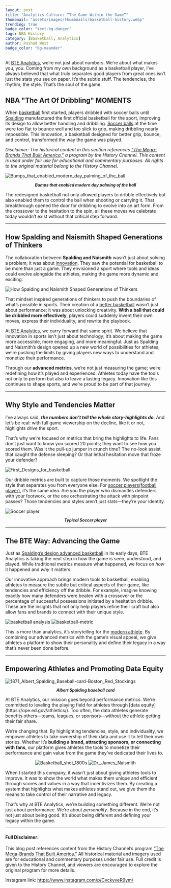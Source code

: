 ```yaml
---
layout: post
title: "Analytics Culture: “The Game Within the Game”"
thumbnail: "assets/images/thumbnails/basketball-history.webp"
trending: true
badge_color: "text-bg-danger"
tags: NBA History
category: [Basketball, Analytics]
author: Rashad West
badge_color: "bg-meander"
---
```


At [BTE Analytics](https://sportstechwest.com/analytics-culture), we’re not just about numbers. We’re about what makes you, you. Coming from my own background as a basketball player, I’ve always believed that what truly separates good players from great ones isn’t just the stats you see on paper. It’s the subtle stuff. The tendencies, the rhythm, the style. That’s the soul of the game.

<!-- /.wrapper -->
<div class="wrapper light-wrapper">
  <div class="container inner">
    <div class="row">
      <div class="col-lg-10 offset-lg-1">
        <h2 class="section-title mb-40 text-center">NBA "The Art Of Dribbling" MOMENTS</h2>
        <div class="player" data-plyr-provider="youtube" data-plyr-embed-id="lK-bje7vEi4?si=PbBGJL6bGYWz_-B8"></div>
      </div>
      <!-- /column -->
    </div>
    <!-- /.row -->
  </div>
  <!-- /.container -->
</div>
<!-- /.wrapper -->

When [basketball](https://hoopheadspod.com/a-brief-history-of-basketball/) first started, players dribbled with soccer balls until [Spalding](<https://en.wikipedia.org/wiki/Spalding_(company)#:~:text=However%2C%20many%20NBA%20players%20complained,backboard%2C%20and%20cut%20their%20fingers.>) manufactured the first official basketball for the sport, improving its design to allow better handling and dribbling. [Soccer balls](https://soccerballworld.com/history-of-the-soccer-ball/) at the time were too flat to bounce well and too slick to grip, making dribbling nearly impossible. This innovation, a basketball designed for better grip, bounce, and control, transformed the way the game was played.

_Disclaimer: The historical content in this section references [“The Mega-Brands That Built America,”](https://www.history.com/shows/the-mega-brands-that-built-america) a program by the History Channel. This content is used under fair use for educational and commentary purposes. All rights to the original material belong to the History Channel._

<img  src="{{site.baseurl}}/assets/images/blog-img/Bumps_that_enabled_modern_day_palming_of_the_ball.webp" alt="Bumps_that_enabled_modern_day_palming_of_the_ball" >

<p style="font-style: italic; font-size: 0.9em; font-weight: bold; text-align: center;">Bumps that enabled modern day palming of the ball</p>

The redesigned basketball not only allowed players to dribble effectively but also enabled them to control the ball when shooting or carrying it. That breakthrough opened the door for dribbling to evolve into an art form. From the crossover to the hesitation to the spin, all these moves we celebrate today wouldn’t exist without that critical step forward.

---

## How Spalding and Naismith Shaped Generations of Thinkers

The collaboration between **Spalding and Naismith** wasn’t just about solving a problem; it was about [innovation](https://www.evp.vc/opinion/four-technologies-driving-innovation-in-the-nba-and-beyond). They saw the potential for basketball to be more than just a game. They envisioned a sport where tools and ideas could evolve alongside the athletes, making the game more dynamic and exciting.

<img  src="{{site.baseurl}}/assets/images/blog-img/Fair_Use_for_site.gif" alt="How Spalding and Naismith Shaped Generations of Thinkers" >

That mindset inspired generations of thinkers to push the boundaries of what’s possible in sports. Their creation of a [better basketball](https://coachtube.com/users/betterbasketball) wasn’t just about performance; it was about unlocking creativity. **With a ball that could be dribbled more effectively**, players could suddenly invent their own moves, express their individuality, and rewrite the playbook.

At [BTE Analytics](https://sportstechwest.com/analytics-culture), we carry forward that same spirit. We believe that innovation in sports isn’t just about technology; it’s about making the game more accessible, more engaging, and more meaningful. Just as Spalding and Naismith’s design opened up a new world of possibilities for athletes, we’re pushing the limits by giving players new ways to understand and monetize their performance.

Through our **advanced metrics**, we’re not just measuring the game; we’re redefining how it’s played and experienced. Athletes today have the tools not only to perform but also to leave a lasting legacy. Innovation like this continues to shape sports, and we’re proud to be part of that journey.

---

## Why Style and Tendencies Matter

I’ve always said, **_the numbers don’t tell the whole story-highlights do_**. And let’s be real: with full game viewership on the decline, like it or not, highlights drive the sport.

That’s why we’re focused on metrics that bring the highlights to life. Fans don’t just want to know you scored 20 points; they want to see how you scored them. Was it the pull-up jumper in crunch time? The no-look assist that caught the defense sleeping? Or that lethal hesitation move that froze your defender?

<img  src="{{site.baseurl}}/assets/images/blog-img/First_Designs_for_basketball.webp" alt="First_Designs_for_basketball" >

Our dribble metrics are built to capture those moments. We spotlight the style that separates you from everyone else. For [soccer players(football player)](https://en.wikipedia.org/wiki/Football_player), it’s the same idea. Are you the player who dismantles defenders with your footwork, or the one orchestrating the attack with pinpoint passes? Those tendencies and styles aren’t just stats—they’re your identity.

<img  src="{{site.baseurl}}/assets/images/blog-img/soccer-player.webp" alt="Soccer player" >

<p style="font-style: italic; font-size: 0.9em; font-weight: bold; text-align: center;">Typical Soccer player</p>

---

## The BTE Way: Advancing the Game

Just as [Spalding’s design advanced basketball](https://sportstechwest.com/assets/images/blog-img/First_Designs_for_basketball.webp) in its early days, BTE Analytics is taking the next step in how the game is seen, understood, and played. While traditional metrics measure what happened, we focus on _how_ it happened and _why_ it matters.

Our innovative approach brings modern tools to basketball, enabling athletes to measure the subtle but critical aspects of their game, like tendencies and efficiency off the dribble. For example, imagine knowing exactly how many defenders were beaten with a crossover or the percentage of successful possessions initiated by a hesitation dribble. These are the insights that not only help players refine their craft but also allow fans and brands to connect with their unique style.

<img  src="{{site.baseurl}}/assets/images/blog-img/2.gif" alt="basketball analysis" >

<img  src="{{site.baseurl}}/assets/images/blog-img/basketball-metric.webp" alt="basketball-metric" >

This is more than analytics, it’s storytelling for the [modern athlete](https://www.modernathlete.co.za/). By combining our advanced metrics with the game’s visual appeal, we give athletes a platform to show their personality and define their legacy in a way that’s never been done before.

---

## Empowering Athletes and Promoting Data Equity

<img  src="{{site.baseurl}}/assets/images/blog-img/1871_Albert_Spalding_Baseball-card-Boston_Red_Stockings.webp" alt="1871_Albert_Spalding_Baseball-card-Boston_Red_Stockings" >
<p style="font-style: italic; font-size: 0.9em; font-weight: bold; text-align: center;">Albert Spalding baseball card</p>
At BTE Analytics, our mission goes beyond performance metrics. We’re committed to leveling the playing field for athletes through [data equity](https://ope.ed.gov/athletics/). Too often, the data athletes generate benefits others—teams, leagues, or sponsors—without the athlete getting their fair share.

We’re changing that. By highlighting tendencies, style, and individuality, we empower athletes to take ownership of their data and use it to tell their own stories. Whether it’s **building a brand, attracting sponsors, or connecting with fans**, our platform gives athletes the tools to monetize their performance and gain value from the game they’ve dedicated their lives to.

<div class="image-gallery" style="text-align: center">
  <img class="img-2" src="{{site.baseurl}}/assets/images/blog-img/Basketball_shot_1800s.webp" alt="Basketball_shot_1800s" >
  <img class="img-2" src="{{site.baseurl}}/assets/images/blog-img/Dr._James_Naismith.webp" alt="Dr._James_Naismith" >
</div>

When I started this company, it wasn’t just about giving athletes tools to improve. It was to show the world what makes them unique and efficient through scores and values in a way that incentivizes them. By creating a system that highlights what makes athletes stand out, we give them the means to take control of their narrative and legacy.

That’s why at BTE Analytics, we’re building something different. We’re not just about performance. We’re about _personality_. Because in the end, it’s not just about being good.
It’s about being different and defining your legacy within the game.

---

#### Full Disclaimer:

This blog post references content from the History Channel’s program [“The Mega-Brands That Built America.”](https://www.history.com/shows/the-mega-brands-that-built-america) All historical material and imagery used are for educational and commentary purposes under fair use. Full credit is given to the History Channel, and viewers are encouraged to explore the original program for more details.

<i class="fab fa-instagram"></i> <span>Instagram link: <a href="https://www.instagram.com/p/CvckyveR9ym/" target="_blank">https://www.instagram.com/p/CvckyveR9ym/</a></span>
